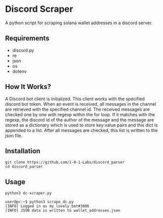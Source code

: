 # Discord Scraper

A python script for scraping solana wallet addresses in a discord server.

## Requirements
- discord.py
- re
- json
- os
- dotenv


## How It Works?
A Discord bot client is initialized. This client works with the specified discord bot token. When an event is received, all messages in the channel are retrieved with the specified channel id. The received messages are checked one by one with regexp within the for loop. If it matches with the regexp, the discord id of the author of the message and the message are stored as a dictionary which is used to store key:value pairs and this dict is appended to a list. After all messages are checked, this list is written to the json file.




## Installation
```
git clone https://github.com/1-0-1-Labs/discord_parser
cd discord_parser
```

## Usage
```python3 dc-scraper.py```
```
user@pc:~$ python3 scrape_dc.py 
[INFO] Logged in as my_lovely_bot#3886
[INFO] JSON data is written to wallet_addresses.json
```



